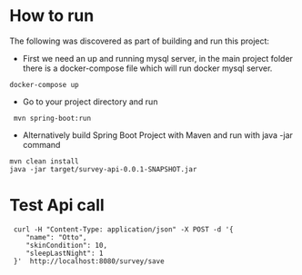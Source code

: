 # How to run 
The following was discovered as part of building and run this project:

* First we need an up and running mysql server, in the main project folder there is a docker-compose file which will run docker mysql server. 
```
docker-compose up
```

*  Go to your project directory and run
```
 mvn spring-boot:run
```

*  Alternatively build Spring Boot Project with Maven and run with java -jar command
``` 
mvn clean install
java -jar target/survey-api-0.0.1-SNAPSHOT.jar
```


# Test Api call


``` 
 curl -H "Content-Type: application/json" -X POST -d '{
    "name": "Otto",
    "skinCondition": 10,
    "sleepLastNight": 1 
 }'  http://localhost:8080/survey/save
``` 